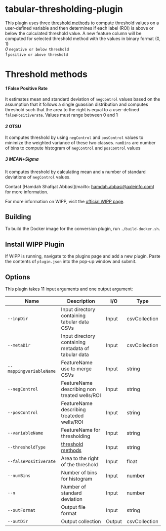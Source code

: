 # tabular-thresholding-plugin


This plugin uses three [threshold methods](https://github.com/nishaq503/thresholding.git) to compute threshold values on a user-defined variable and then determines if each label (ROI) is above or below the calculated threshold value. A new feature column will be computed for selected threshold method with the values in  binary format (0, 1) \
*0* `negative or below threshold`\
*1* `positive or above threshold`

# Threshold methods
#### *1* False Positive Rate
It estimates mean and standard deviation of `negControl` values based on the assumption that it follows a single guassian distribution and computes threshold such that the area to the right is equal to a user-defined `falsePositiverate`. Values must range between 0 and 1

#### *2* OTSU
It computes threshold by using `negControl` and `posControl` values to minimize the weighted variance of these two classes. `numBins` are number of bins to compute histogram of `negControl` and `posControl` values

##### *3* MEAN+Sigma
It computes threshold by calculating mean and `n` number of standard deviations of `negControl` values.


Contact [Hamdah Shafqat Abbasi](mailto: hamdah.abbasi@axleinfo.com) for more information.

For more information on WIPP, visit the [official WIPP page](https://isg.nist.gov/deepzoomweb/software/wipp).


## Building

To build the Docker image for the conversion plugin, run
`./build-docker.sh`.

## Install WIPP Plugin

If WIPP is running, navigate to the plugins page and add a new plugin. Paste the
contents of `plugin.json` into the pop-up window and submit.

## Options

This plugin takes 11 input arguments and one output argument:

| Name                       | Description                                                               | I/O    | Type          |
|----------------------------|---------------------------------------------------------------------------|--------|---------------|
| `--inpDir`                 | Input directory containing tabular data CSVs                              | Input  | csvCollection |
| `--metaDir`                | Input directory containing metadata of tabular data                       | Input  | csvCollection |
| `--mappingvariableName`    | FeatureName use to merge CSVs                                             | Input  | string        |
| `--negControl`             | FeatureName describing non treated wells/ROI                              | Input  | string        |
| `--posControl`             | FeatureName describing treateded wells/ROI                                | Input  | string        |
| `--variableName`           | FeatureName for thresholding                                              | Input  | string        |
| `--thresholdType`          | [threshold methods](https://github.com/nishaq503/thresholding.git)        | Input  | string        |
| `--falsePositiverate`      | Area to the right of the threshold                                        | Input  | float         |
| `--numBins`                | Number of bins for histogram                                              | Input  | number        |
| `--n`                      | Number of standard deviation                                              | Input  | number        |
| `--outFormat`              | Output file format                                                        | Input  | string        |
| `--outDir`                 | Output collection                                                         | Output | csvCollection|